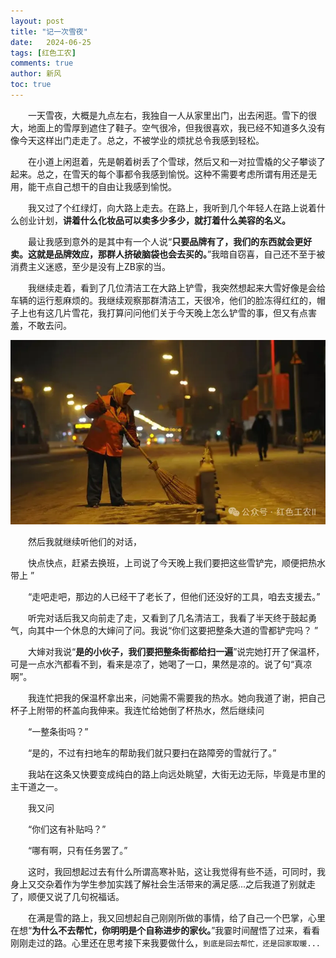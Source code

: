 ```yaml
---
layout: post
title: "记一次雪夜"
date:   2024-06-25
tags: [红色工农]
comments: true
author: 新风
toc: true
---
```

&emsp;&emsp;一天雪夜，大概是九点左右，我独自一人从家里出门，出去闲逛。雪下的很大，地面上的雪厚到遮住了鞋子。空气很冷，但我很喜欢，我已经不知道多久没有像今天这样出门走走了。总之，不被学业的烦扰总令我感到轻松。   

&emsp;&emsp;在小道上闲逛着，先是朝着树丢了个雪球，然后又和一对拉雪橇的父子攀谈了起来。总之，在雪天的每个事都令我感到愉悦。这种不需要考虑所谓有用还是无用，能干点自己想干的自由让我感到愉悦。   

&emsp;&emsp;我又过了个红绿灯，向大路上走去。在路上，我听到几个年轻人在路上说着什么创业计划，**讲着什么化妆品可以卖多少多少，就打着什么美容的名义。**   

&emsp;&emsp;最让我感到意外的是其中有一个人说“**只要品牌有了，我们的东西就会更好卖。这就是品牌效应，那群人挤破脑袋也会去买的。**”我暗自窃喜，自己还不至于被消费主义迷惑，至少是没有上ZB家的当。   

&emsp;&emsp;我继续走着，看到了几位清洁工在大路上铲雪，我突然想起来大雪好像是会给车辆的运行惹麻烦的。我继续观察那群清洁工，天很冷，他们的脸冻得红红的，帽子上也有这几片雪花，我打算问问他们关于今天晚上怎么铲雪的事，但又有点害羞，不敢去问。   

![test](https://raw.githubusercontent.com/hsgn1/hsgn1.github.io/master/images/202406/mmexport1719278885045.png "图源网络")

&emsp;&emsp;然后我就继续听他们的对话，    

&emsp;&emsp;快点快点，赶紧去换班，上司说了今天晚上我们要把这些雪铲完，顺便把热水带上 ”   

&emsp;&emsp;“走吧走吧，那边的人已经干了老长了，但他们还没好的工具，咱去支援去。”     

&emsp;&emsp;听完对话后我又向前走了走，又看到了几名清洁工，我看了半天终于鼓起勇气，向其中一个休息的大婶问了问。我说“你们这要把整条大道的雪都铲完吗？ ”      

&emsp;&emsp;大婶对我说“**是的小伙子，我们要把整条街都给扫一遍**”说完她打开了保温杯，可是一点水汽都看不到，看来是凉了，她喝了一口，果然是凉的。说了句“真凉啊”。    

&emsp;&emsp;我连忙把我的保温杯拿出来，问她需不需要我的热水。她向我道了谢，把自己杯子上附带的杯盖向我伸来。我连忙给她倒了杯热水，然后继续问      

&emsp;&emsp;“一整条街吗？”     

&emsp;&emsp;“是的，不过有扫地车的帮助我们就只要扫在路障旁的雪就行了。”    

&emsp;&emsp;我站在这条又快要变成纯白的路上向远处眺望，大街无边无际，毕竟是市里的主干道之一。    

&emsp;&emsp;我又问    

&emsp;&emsp;“你们这有补贴吗？”    

&emsp;&emsp;“哪有啊，只有任务罢了。”    

&emsp;&emsp;这时，我回想起过去有什么所谓高寒补贴，这让我觉得有些不适，可同时，我身上又交杂着作为学生参加实践了解社会生活带来的满足感...之后我道了别就走了，顺便又说了几句祝福话。    

&emsp;&emsp;在满是雪的路上，我又回想起自己刚刚所做的事情，给了自己一个巴掌，心里在想“**为什么不去帮忙，你明明是个自称进步的家伙。**”我霎时间醒悟了过来，看看刚刚走过的路。心里还在思考接下来我要做什么，`到底是回去帮忙，还是回家取暖...`
